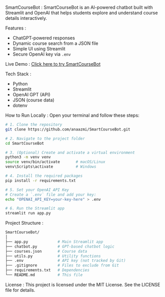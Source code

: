 SmartCourseBot : 
SmartCourseBot is an AI-powered chatbot built with Streamlit and OpenAI that helps students explore and understand course details interactively.

Features :
- ChatGPT-powered responses
- Dynamic course search from a JSON file
- Simple UI using Streamlit
- Secure OpenAI key via `.env`

Live Demo : 
[Click here to try SmartCourseBot](https://smartcoursebot-kgcojexq6gjqmxr75edgw8.streamlit.app/)

Tech Stack : 
- Python
- Streamlit
- OpenAI GPT (API)
- JSON (course data)
- dotenv

How to Run Locally : 
Open your terminal and follow these steps:
```bash
# 1. Clone the repository
git clone https://github.com/anaazmi/SmartCourseBot.git

# 2. Navigate to the project folder
cd SmartCourseBot

# 3. (Optional) Create and activate a virtual environment
python3 -m venv venv
source venv/bin/activate       # macOS/Linux
venv\Scripts\activate          # Windows

# 4. Install the required packages
pip install -r requirements.txt

# 5. Set your OpenAI API Key
# Create a `.env` file and add your key:
echo "OPENAI_API_KEY=your-key-here" > .env

# 6. Run the Streamlit app
streamlit run app.py
```

Project Structure : 
```bash
SmartCourseBot/
│
├── app.py             # Main Streamlit app
├── chatbot.py         # GPT-based chatbot logic
├── courses.json       # Course data
├── utils.py           # Utility functions
├── .env               # API key (not tracked by Git)
├── .gitignore         # Files to exclude from Git
├── requirements.txt   # Dependencies
└── README.md          # This file
```

License :
This project is licensed under the MIT License. See the LICENSE file for details.
